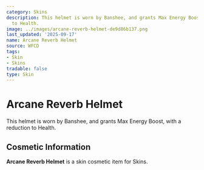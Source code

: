 ```yaml
---
category: Skins
description: This helmet is worn by Banshee, and grants Max Energy Boost, with a reduction
  to Health.
image: ../images/arcane-reverb-helmet-de9d86b137.png
last_updated: '2025-09-17'
name: Arcane Reverb Helmet
source: WFCD
tags:
- Skin
- Skins
tradable: false
type: Skin
---
```


# Arcane Reverb Helmet

This helmet is worn by Banshee, and grants Max Energy Boost, with a reduction to Health.

## Cosmetic Information

**Arcane Reverb Helmet** is a skin cosmetic item for Skins.

